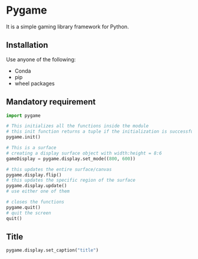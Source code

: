 # Pygame
It is a simple gaming library framework for Python.

## Installation
Use anyone of the following:
* Conda
* pip
* wheel packages

## Mandatory requirement
```Python
import pygame

# This initializes all the functions inside the module
# this init function returns a tuple if the initialization is successful
pygame.init()

# This is a surface
# creating a display surface object with width:height = 8:6
gameDisplay = pygame.display.set_mode((800, 600))

# this updates the entire surface/canvas
pygame.display.flip()
# this updates the specific region of the surface
pygame.display.update()
# use either one of them

# closes the functions
pygame.quit()
# quit the screen
quit()
```

## Title
```Python
pygame.display.set_caption("title")
```
